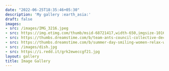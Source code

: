 ```yaml
---
date: "2022-06-25T18:35:46+05:30"
description: 'My gallery :earth_asia:'
draft: false
images:
- src: /images/IMG_3216.jpeg
- src: https://img.etimg.com/thumb/msid-68721417,width-650,imgsize-1016106,,resizemode-4,quality-100/nature1_gettyimages.jpg
- src: https://thumbs.dreamstime.com/b/team-ants-council-collective-decision-work-17037482.jpg
- src: https://thumbs.dreamstime.com/b/summer-day-smiling-women-relax-wearing-red-dress-fashion-standing-wooden-bridge-over-sea-blue-sky-background-summer-107411998.jpg
- src: /images/dish.jpg
- src: https://i.redd.it/grk2eweccgf21.jpg
layout: gallery
title: Image Gallery
---
```




<!-- This section provides an overview of the project -->